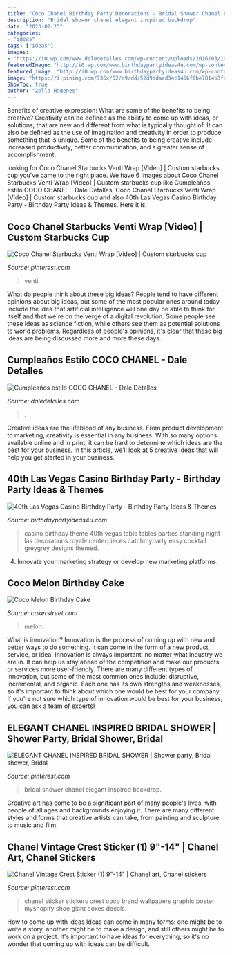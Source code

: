 ```yaml
---
title: "Coco Chanel Birthday Party Decorations - Bridal Shower Chanel Elegant Inspired Backdrop"
description: "Bridal shower chanel elegant inspired backdrop"
date: "2023-02-23"
categories:
- "ideas"
tags: ["ideas"]
images:
- "https://i0.wp.com/www.daledetalles.com/wp-content/uploads/2016/03/10-6.jpg?resize=696%2C1044"
featuredImage: "http://i0.wp.com/www.birthdaypartyideas4u.com/wp-content/uploads/2015/02/table1-412x550.jpg?resize=550%2C733"
featured_image: "http://i0.wp.com/www.birthdaypartyideas4u.com/wp-content/uploads/2015/02/table1-412x550.jpg?resize=550%2C733"
image: "https://i.pinimg.com/736x/52/d9/dd/52d9ddacd34c1456f6be7814b3fdbba9.jpg"
ShowToc: true
author: "Zella Hagenes"
---
```



Benefits of creative expression: What are some of the benefits to being creative?
Creativity can be defined as the ability to come up with ideas, or solutions, that are new and different from what is typically thought of. It can also be defined as the use of imagination and creativity in order to produce something that is unique. Some of the benefits to being creative include: increased productivity, better communication, and a greater sense of accomplishment.

	

		
looking for Coco Chanel Starbucks Venti Wrap [Video] | Custom starbucks cup you've came to the right place. We have 6 Images about Coco Chanel Starbucks Venti Wrap [Video] | Custom starbucks cup like Cumpleaños estilo COCO CHANEL - Dale Detalles, Coco Chanel Starbucks Venti Wrap [Video] | Custom starbucks cup and also 40th Las Vegas Casino Birthday Party - Birthday Party Ideas &amp; Themes. Here it is:
		
    
## Coco Chanel Starbucks Venti Wrap [Video] | Custom Starbucks Cup

<img loading=lazy src="https://i.pinimg.com/736x/52/d9/dd/52d9ddacd34c1456f6be7814b3fdbba9.jpg" onerror="this.onerror=null;this.src='https://tse3.mm.bing.net/th?id=OIP.QuttMDZwt6PXFRhUN4A4uQHaNK&amp;pid=15.1';" alt="Coco Chanel Starbucks Venti Wrap [Video] | Custom starbucks cup">

_Source: pinterest.com_

>venti. 

	

What do people think about these big ideas?
People tend to have different opinions about big ideas, but some of the most popular ones around today include the idea that artificial intelligence will one day be able to think for itself and that we're on the verge of a digital revolution. Some people see these ideas as science fiction, while others see them as potential solutions to world problems. Regardless of people's opinions, it's clear that these big ideas are being discussed more and more these days.

    
## Cumpleaños Estilo COCO CHANEL - Dale Detalles

<img loading=lazy src="https://i0.wp.com/www.daledetalles.com/wp-content/uploads/2016/03/10-6.jpg?resize=696%2C1044" onerror="this.onerror=null;this.src='https://tse2.mm.bing.net/th?id=OIP.fPYNQYY9dJVIMTBBHWYYjAHaLH&amp;pid=15.1';" alt="Cumpleaños estilo COCO CHANEL - Dale Detalles">

_Source: daledetalles.com_

>. 

	

Creative ideas are the lifeblood of any business. From product development to marketing, creativity is essential in any business. With so many options available online and in print, it can be hard to determine which ideas are the best for your business. In this article, we’ll look at 5 creative ideas that will help you get started in your business.

    
## 40th Las Vegas Casino Birthday Party - Birthday Party Ideas &amp; Themes

<img loading=lazy src="http://i0.wp.com/www.birthdaypartyideas4u.com/wp-content/uploads/2015/02/table1-412x550.jpg?resize=550%2C733" onerror="this.onerror=null;this.src='https://tse1.mm.bing.net/th?id=OIP.71gZkQSvh6fiYE72DgKutwHaJ3&amp;pid=15.1';" alt="40th Las Vegas Casino Birthday Party - Birthday Party Ideas &amp; Themes">

_Source: birthdaypartyideas4u.com_

>casino birthday theme 40th vegas table tables parties standing night las decorations royale centerpieces catchmyparty easy cocktail greygrey designs themed. 

	

4. Innovate your marketing strategy or develop new marketing platforms.

    
## Coco Melon Birthday Cake

<img loading=lazy src="https://www.cakerstreet.com/upload/Product_images/resized_500_500/coco-melon-birthday-cake-25963-c2bc7a99a.JPEG" onerror="this.onerror=null;this.src='https://tse2.mm.bing.net/th?id=OIP.BSFez7-5PZJK7u0Dciw2lAAAAA&amp;pid=15.1';" alt="Coco Melon Birthday Cake">

_Source: cakerstreet.com_

>melon. 

	

What is innovation?
Innovation is the process of coming up with new and better ways to do something. It can come in the form of a new product, service, or idea. Innovation is always important, no matter what industry we are in. It can help us stay ahead of the competition and make our products or services more user-friendly.
There are many different types of innovation, but some of the most common ones include: disruptive, incremental, and organic. Each one has its own strengths and weaknesses, so it's important to think about which one would be best for your company. If you're not sure which type of innovation would be best for your business, you can ask a team of experts!

    
## ELEGANT CHANEL INSPIRED BRIDAL SHOWER | Shower Party, Bridal Shower, Bridal

<img loading=lazy src="https://i.pinimg.com/originals/34/6e/f3/346ef3de20cd50dcd156071c9d385cdb.jpg" onerror="this.onerror=null;this.src='https://tse4.mm.bing.net/th?id=OIP.7Ds0fpXy_21GJSFU0dlpBQHaLH&amp;pid=15.1';" alt="ELEGANT CHANEL INSPIRED BRIDAL SHOWER | Shower party, Bridal shower, Bridal">

_Source: pinterest.com_

>bridal shower chanel elegant inspired backdrop. 

	

Creative art has come to be a significant part of many people's lives, with people of all ages and backgrounds enjoying it. There are many different styles and forms that creative artists can take, from painting and sculpture to music and film.

    
## Chanel Vintage Crest Sticker (1) 9&quot;-14&quot; | Chanel Art, Chanel Stickers

<img loading=lazy src="https://i.pinimg.com/736x/34/a1/f2/34a1f2f1a024db13a2a0de4c07e2ca32.jpg" onerror="this.onerror=null;this.src='https://tse2.mm.bing.net/th?id=OIP.mTg06RgRLMj-f3i-Wu4QNwHaHa&amp;pid=15.1';" alt="Chanel Vintage Crest Sticker (1) 9&quot;-14&quot; | Chanel art, Chanel stickers">

_Source: pinterest.com_

>chanel sticker stickers crest coco brand wallpapers graphic poster myshopify shoe giant boxes decals. 

	

How to come up with ideas
Ideas can come in many forms: one might be to write a story, another might be to make a design, and still others might be to work on a project. It's important to have ideas for everything, so it's no wonder that coming up with ideas can be difficult.

